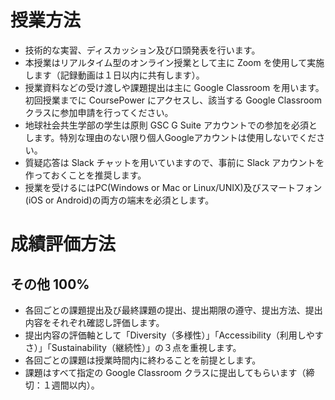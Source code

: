# 授業方法
* 技術的な実習、ディスカッション及び口頭発表を行います。
* 本授業はリアルタイム型のオンライン授業として主に Zoom を使用して実施します（記録動画は１日以内に共有します）。
* 授業資料などの受け渡しや課題提出は主に Google Classroom を用います。初回授業までに CoursePower にアクセスし、該当する Google Classroom クラスに参加申請を行ってください。
* 地球社会共生学部の学生は原則 GSC G Suite アカウントでの参加を必須とします。特別な理由のない限り個人Googleアカウントは使用しないでください。
* 質疑応答は Slack チャットを用いていますので、事前に Slack アカウントを作っておくことを推奨します。
* 授業を受けるにはPC(Windows or Mac or Linux/UNIX)及びスマートフォン(iOS or Android)の両方の端末を必須とします。

# 成績評価方法
## その他 100%
* 各回ごとの課題提出及び最終課題の提出、提出期限の遵守、提出方法、提出内容をそれぞれ確認し評価します。
* 提出内容の評価軸として「Diversity（多様性）」「Accessibility（利用しやすさ）」「Sustainability（継続性）」の３点を重視します。
* 各回ごとの課題は授業時間内に終わることを前提とします。
* 課題はすべて指定の Google Classroom クラスに提出してもらいます（締切：１週間以内）。
